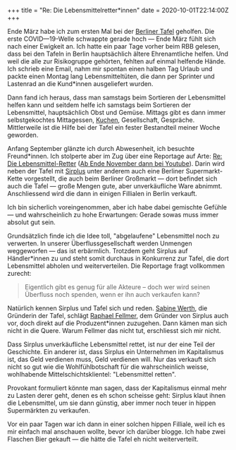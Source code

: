 +++
title = "Re: Die Lebensmittelretter*innen"
date = 2020-10-01T22:14:00Z
+++

Ende März habe ich zum ersten Mal bei der [Berliner Tafel](https://www.berliner-tafel.de/berliner-tafel/) geholfen. Die erste COVID—19-Welle schwappte gerade hoch — Ende März fühlt sich nach einer Ewigkeit an. Ich hatte ein paar Tage vorher beim RBB gelesen, dass bei den Tafeln in Berlin hauptsächlich ältere Ehrenamtliche helfen. Und weil die alle zur Risikogruppe gehörten, fehlten auf einmal helfende Hände. Ich schrieb eine Email, nahm mir spontan einen halben Tag Urlaub und packte einen Montag lang Lebensmitteltüten, die dann per Sprinter und Lastenrad an die Kund\*innen ausgeliefert wurden.

Dann fand ich heraus, dass man samstags beim Sortieren der Lebensmittel helfen kann und seitdem helfe ich samstags beim Sortieren der Lebensmittel, hauptsächlich Obst und Gemüse. Mittags gibt es dann immer selbstgekochtes Mittagessen, [Kuchen](https://zeitschlag.blog/2020/07/07/on-last-saturday.html), Gesellschaft, Gespräche. Mittlerweile ist die Hilfe bei der Tafel ein fester Bestandteil meiner Woche geworden.

Anfang September glänzte ich durch Abwesenheit, ich besuchte Freund\*innen. Ich stolperte aber im Zug über eine Reportage auf Arte: [Re: Die Lebensmittel-Retter](https://www.arte.tv/de/videos/090637-012-A/re-die-lebensmittel-retter/) ([Ab Ende November dann bei Youtube](https://www.youtube.com/watch?v=NDEVC6gRTp4)). Darin wird neben der Tafel mit [Sirplus](https://sirplus.de) unter anderem auch eine Berliner Supermarkt-Kette vorgestellt, die auch beim Berliner Großmarkt — dort befindet sich auch die Tafel — große Mengen gute, aber unverkäufliche Ware abnimmt. Anschliessend wird die dann in einigen Fillialen in Berlin verkauft.

Ich bin sicherlich voreingenommen, aber ich habe dabei gemischte Gefühle — und wahrscheinlich zu hohe Erwartungen: Gerade sowas muss immer absolut gut sein.

Grundsätzlich finde ich die Idee toll, "abgelaufene" Lebensmittel noch zu verwerten. In unserer Überflussgesellschaft werden Unmengen weggeworfen — das ist erbärmlich. Trotzdem geht Sirplus auf Händler\*innen zu und steht somit durchaus in Konkurrenz zur Tafel, die dort Lebensmittel abholen und weiterverteilen. Die Reportage fragt vollkommen zurecht:

> Eigentlich gibt es genug für alle Akteure – doch wer wird seinen Überfluss noch spenden, wenn er ihn auch verkaufen kann?

Natürlich kennen Sirplus und Tafel sich und reden. [Sabine Werth](https://de.wikipedia.org/wiki/Sabine_Werth), die Gründerin der Tafel, schlägt [Raphael Fellmer](http://www.raphaelfellmer.de/raphael-fellmer/), dem Gründer von Sirplus auch vor, doch direkt auf die Produzent\*innen zuzugehen. Dann kämen man sich nicht in die Quere. Warum Fellmer das nicht tut, erschliesst sich mir nicht.

Dass Sirplus unverkäufliche Lebensmittel rettet, ist nur der eine Teil der Geschichte. Ein anderer ist, dass Sirplus ein Unternehmen im Kapitalismus ist, das Geld verdienen muss, Geld verdienen will. Nur das verkauft sich nicht so gut wie die Wohlfühlbotschaft für die wahrscheinlich weisse, wohlhabende Mittelschichtsklientel: "Lebensmittel retten".

Provokant formuliert könnte man sagen, dass der Kapitalismus einmal mehr zu Lasten derer geht, denen es eh schon scheisse geht: Sirplus klaut ihnen die Lebensmittel, um sie dann günstig, aber immer noch teuer in hippen Supermärkten zu verkaufen. 

Vor ein paar Tagen war ich dann in einer solchen hippen Filliale, weil ich es mir einfach mal anschauen wollte, bevor ich darüber blogge. Ich habe zwei Flaschen Bier gekauft — die hätte die Tafel eh nicht weiterverteilt.